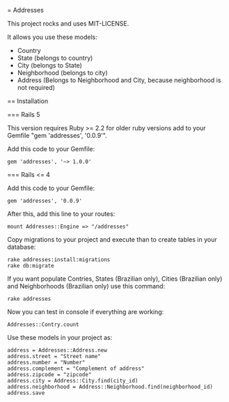 = Addresses

This project rocks and uses MIT-LICENSE.

It allows you use these models:

* Country
* State (belongs to country)
* City (belongs to State)
* Neighborhood (belongs to city)
* Address (Belongs to Neighborhood and City, because neighborhood is not required)

== Installation

=== Rails 5

This version requires Ruby >= 2.2 for older ruby versions add to your Gemfile "gem 'addresses', '0.0.9'".

Add this code to your Gemfile:

    gem 'addresses', '~> 1.0.0'

=== Rails <= 4

Add this code to your Gemfile:

    gem 'addresses', '0.0.9'

After this, add this line to your routes:

    mount Addresses::Engine => "/addresses"

Copy migrations to your project and execute than to create tables in your database:

    rake addresses:install:migrations
    rake db:migrate

If you want populate Contries, States (Brazilian only), Cities (Brazilian only) and Neighborhoods (Brazilian only) use this command:

    rake addresses

Now you can test in console if everything are working:

    Addresses::Contry.count

Use these models in your project as:

    address = Addresses::Address.new
    address.street = "Street name"
    address.number = "Number"
    address.complement = "Complement of address"
    address.zipcode = "zipcode"
    address.city = Address::City.find(city_id)
    address.neighborhood = Address::Neighborhood.find(neighborhood_id)
    address.save
